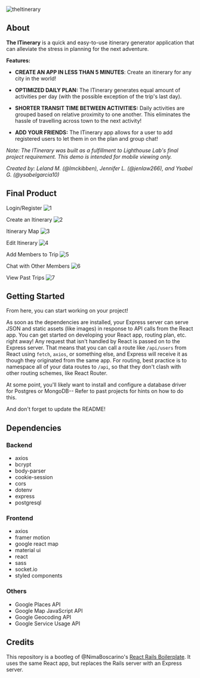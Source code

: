 ![theItinerary](https://github.com/jenlaw266/theitinerary-finals/blob/master/new-react/src/images/theitineraryfat.png)

## About
**The ITinerary** is a quick and easy-to-use itinerary generator application that can alleviate the stress in planning for the next adventure. 

**Features:**
* **CREATE AN APP IN LESS THAN 5 MINUTES**: Create an itinerary for any city in the world! 

* **OPTIMIZED DAILY PLAN:** 
The ITinerary generates equal amount of activities per day (with the possible exception of the trip's last day).

* **SHORTER TRANSIT TIME BETWEEN ACTIVITIES:** Daily activities are grouped based on relative proximity to one another. This eliminates the hassle of travelling across town to the next activity!

* **ADD YOUR FRIENDS:** The ITinerary app allows for a user to add registered users to let them in on the plan and group chat!


*Note: The ITinerary was built as a fulfillment to Lighthouse Lab's final project requirement. This demo is intended for mobile viewing only.*

*Created by: Leland M. (@lmckibben), Jennifer L. (@jenlaw266), and Ysabel G. (@ysabelgarcia10)*

## Final Product
Login/Register
![1](https://github.com/jenlaw266/theitinerary-finals/blob/master/new-react/src/images/screenshots/1_register.gif)

Create an Itinerary
![2](https://github.com/jenlaw266/theitinerary-finals/blob/master/new-react/src/images/screenshots/2_create.gif)

Itinerary Map
![3](https://github.com/jenlaw266/theitinerary-finals/blob/master/new-react/src/images/screenshots/3_map.gif)

Edit Itinerary
![4](https://github.com/jenlaw266/theitinerary-finals/blob/master/new-react/src/images/screenshots/4_edit.gif)

Add Members to Trip
![5](https://github.com/jenlaw266/theitinerary-finals/blob/master/new-react/src/images/screenshots/5_add_members.gif)

Chat with Other Members
![6](https://github.com/jenlaw266/theitinerary-finals/blob/master/new-react/src/images/screenshots/6_chat.gif)

View Past Trips
![7](https://github.com/jenlaw266/theitinerary-finals/blob/master/new-react/src/images/screenshots/7_past_trips.gif)


## Getting Started

From here, you can start working on your project!

As soon as the dependencies are installed, your Express server can serve JSON and static assets (like images) in response to API calls from the React app. You can get started on developing your React app, routing plan, etc. right away! Any request that isn't handled by React is passed on to the Express server. That means that you can call a route like `/api/users` from React using `fetch`, `axios`, or something else, and Express will receive it as though they originated from the same app. For routing, best practice is to namespace all of your data routes to `/api`, so that they don't clash with other routing schemes, like React Router.

At some point, you'll likely want to install and configure a database driver for Postgres or MongoDB-- Refer to past projects for hints on how to do this.

And don't forget to update the README!

## Dependencies
### Backend
* axios
* bcrypt
* body-parser
* cookie-session
* cors
* dotenv
* express
* postgresql

### Frontend
* axios
* framer motion
* google react map
* material ui
* react
* sass
* socket.io
* styled components

### Others
* Google Places API
* Google Map JavaScript API 
* Google Geocoding API
* Google Service Usage API

## Credits
This repository is a bootleg of @NimaBoscarino's [React Rails Boilerplate](https://github.com/NimaBoscarino/react-rails-boilerplate). It uses the same React app, but replaces the Rails server with an Express server.
